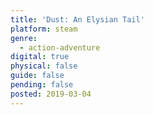 ```yaml
---
title: 'Dust: An Elysian Tail'
platform: steam
genre:
  - action-adventure
digital: true
physical: false
guide: false
pending: false
posted: 2019-03-04
---
```

